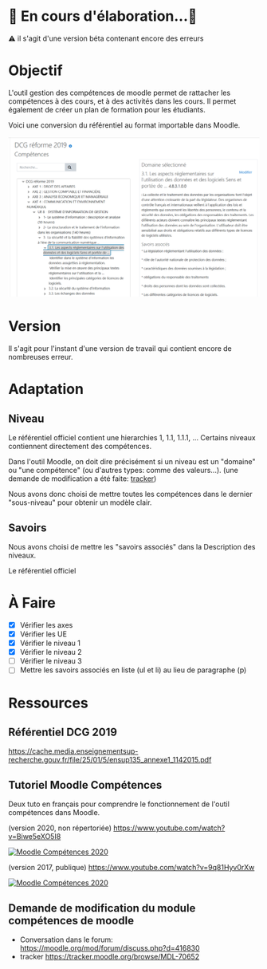 # 🚧 En cours d'élaboration...🚧

⚠️ il s'agit d'une version béta contenant encore des erreurs

# Objectif
 L'outil gestion des compétences de moodle permet de rattacher les compétences à des cours, et à des activités dans les cours. Il permet également de créer un plan de formation pour les étudiants.
 
 Voici une conversion du référentiel au format importable dans Moodle.
 
 ![test](https://github.com/fxpar/DCG-Annales-SQL/blob/master/R%C3%A9f%C3%A9rentiel%20Comp%C3%A9tence%20DCG%202019%20pour%20moodle/images/R%C3%A9f%C3%A9rentiel-DCG-2019-fr.png)
 
 # Version
 Il s'agit pour l'instant d'une version de travail qui contient encore de nombreuses erreur.
 
 
 # Adaptation
 
 ## Niveau
 
 Le référentiel officiel contient une hierarchies 1, 1.1, 1.1.1, ... Certains niveaux contiennent directement des compétences.
 
 Dans l'outil Moodle, on doit dire précisément si un niveau est un "domaine" ou "une compétence" (ou d'autres types: comme des valeurs...).
 (une demande de modification a été faite: [tracker](https://tracker.moodle.org/browse/MDL-70652))
 
 Nous avons donc choisi de mettre toutes les compétences dans le dernier "sous-niveau" pour obtenir un modèle clair.
 
 ## Savoirs
 Nous avons choisi de mettre les "savoirs associés" dans la Description des niveaux.
 
Le référentiel officiel 

# À Faire

* [X] Vérifier les axes
* [X] Vérifier les UE
* [X] Vérifier le niveau 1
* [X] Vérifier le niveau 2
* [ ] Vérifier le niveau 3
* [ ] Mettre les savoirs associés en liste (ul et li) au lieu de paragraphe (p)

# Ressources

## Référentiel DCG 2019
https://cache.media.enseignementsup-recherche.gouv.fr/file/25/01/5/ensup135_annexe1_1142015.pdf

## Tutoriel Moodle Compétences

Deux tuto en français pour comprendre le fonctionnement de l'outil compétences dans Moodle.

(version 2020, non répertoriée)
https://www.youtube.com/watch?v=Biwe5eXO5I8

[![Moodle Compétences 2020](https://img.youtube.com/vi/Biwe5eXO5I8/0.jpg)](https://www.youtube.com/watch?v=Biwe5eXO5I8)

(version 2017, publique)
https://www.youtube.com/watch?v=9q81Hyv0rXw

[![Moodle Compétences 2020](https://img.youtube.com/vi/9q81Hyv0rXw/0.jpg)](https://www.youtube.com/watch?v=9q81Hyv0rXw)

## Demande de modification du module compétences de moodle

* Conversation dans le forum: https://moodle.org/mod/forum/discuss.php?d=416830
* tracker https://tracker.moodle.org/browse/MDL-70652

